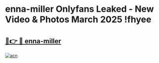 # enna-miller Onlyfans Leaked - New Video & Photos March 2025 !fhyee

# <h2><a href="https://s77hzt.iuczelnia.edu.pl?title=enna-miller&ref=fhyee">🔗👉 🔴 enna-miller</a></h2>

[![acn](https://github.com/user-attachments/assets/0f9c940e-d8b0-45ae-aac7-cd30a18b3e1c)](https://s77hzt.iuczelnia.edu.pl?title=enna-miller&ref=fhyee)


